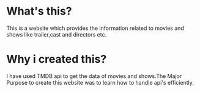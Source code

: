 # What's this?

This is a website which provides the information related to movies and shows like trailer,cast and directors etc.

# Why i created this?

I have used TMDB api to get the data of movies and shows.The Major Purpose to create this website was to learn how to handle api's efficiently.
